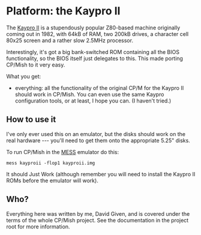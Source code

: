 Platform: the Kaypro II
=======================

The [Kaypro II](http://oldcomputers.net/kayproii.html) is a stupendously
popular Z80-based machine originally coming out in 1982, with 64kB of RAM,
two 200kB drives, a character cell 80x25 screen and a rather slow 2.5MHz
processor.

Interestingly, it's got a big bank-switched ROM containing all the BIOS functionality, so the BIOS itself just delegates to this. This made porting CP/Mish to it very easy.

What you get:

  - everything: all the functionality of the original CP/M for the Kaypro II
    should work in CP/Mish. You can even use the same Kaypro configuration
    tools, or at least, I hope you can. (I haven't tried.)

How to use it
-------------

I've only ever used this on an emulator, but the disks should work on the
real hardware --- you'll need to get them onto the appropriate 5.25" disks.

To run CP/Mish in the [MESS](https://www.mamedev.org) emulator do this:

    mess kayproii -flop1 kayproii.img

It should Just Work (although remember you will need to install the Kaypro II
ROMs before the emulator will work).


Who?
----

Everything here was written by me, David Given, and is covered under the
terms of the whole CP/Mish project. See the documentation in the project root
for more information.


